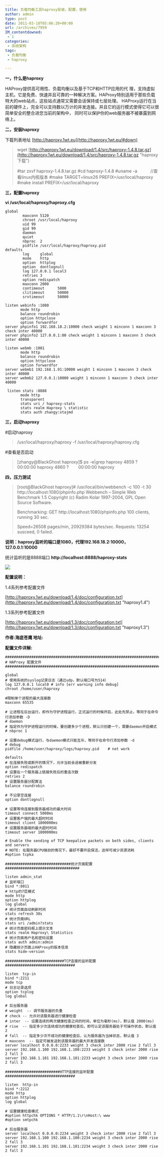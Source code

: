 ```yaml
---
title: 负载均衡工具haproxy安装，配置，使用
author: admin
type: post
date: 2011-03-10T05:06:20+00:00
url: /archives/7959
IM_contentdowned:
 - 1
categories:
 - 系统架构
tags:
 - 负载均衡
 - haproxy

---
```

**一，什么是haproxy**

HAProxy提供高可用性、负载均衡以及基于TCP和HTTP应用的代 理，支持虚拟主机，它是免费、快速并且可靠的一种解决方案。HAProxy特别适用于那些负载特大的web站点，这些站点通常又需要会话保持或七层处理。 HAProxy运行在当前的硬件上，完全可以支持数以万计的并发连接。并且它的运行模式使得它可以很简单安全的整合进您当前的架构中， 同时可以保护你的web服务器不被暴露到网络上。

**二，安装haproxy**

下载列表地址 [http://haproxy.1wt.eu](http://haproxy.1wt.eu/#down)

> wget [http://haproxy.1wt.eu/download/1.4/src/haproxy-1.4.8.tar.gz](http://haproxy.1wt.eu/download/1.4/src/haproxy-1.4.8.tar.gz "haproxy下载")
>
> #tar zxvf haproxy-1.4.8.tar.gz
> #cd haproxy-1.4.8
> #uname -a           //查看linux内核版本
> #make TARGET=linux26 PREFIX=/usr/local/haproxy
> #make install PREFIX=/usr/local/haproxy

**三，配置haproxy**

**vi /usr/local/haproxy/haproxy.cfg**

```
global
        maxconn 5120
        chroot /usr/local/haproxy
        uid 99
        gid 99
        daemon
        quiet
        nbproc  2
        pidfile /usr/local/haproxy/haproxy.pid
defaults
        log     global
        mode    http
        option  httplog
        option  dontlognull
        log 127.0.0.1 local3
        retries 3
        option redispatch
        maxconn 2000
        contimeout      5000
        clitimeout      50000
        srvtimeout      50000

listen webinfo :1080
       mode http
       balance roundrobin
       option httpclose
       option forwardfor
server phpinfo1 192.168.18.2:10000 check weight 1 minconn 1 maxconn 3 check inter 40000
server phpinfo2 127.0.0.1:80 check weight 1 minconn 1 maxconn 3 check inter 40000

listen webmb :1081
       mode http
       balance roundrobin
       option httpclose
       option forwardfor
server webmb1 192.168.1.91:10000 weight 1 minconn 1 maxconn 3 check inter 40000
server webmb2 127.0.0.1:10000 weight 1 minconn 1 maxconn 3 check inter 40000

 listen stats :8888
       mode http
       transparent
       stats uri / haproxy-stats
       stats realm Haproxy \ statistic
       stats auth zhangy:xtajmd
```

**三，启动haproxy**

#启动haproxy

> /usr/local/haproxy/haproxy -f /usr/local/haproxy/haproxy.cfg

#查看是否启动

> [zhangy@BlackGhost haproxy]$ ps -e|grep haproxy
> 4859 ?        00:00:00 haproxy
> 4860 ?        00:00:00 haproxy

**四，压力测试**

> [root@BlackGhost haproxy]# /usr/local/bin/webbench -c 100 -t 30 http://localhost:1080/phpinfo.php
> Webbench – Simple Web Benchmark 1.5
> Copyright (c) Radim Kolar 1997-2004, GPL Open Source Software.
>
> Benchmarking: GET http://localhost:1080/phpinfo.php
> 100 clients, running 30 sec.
>
> Speed=26508 pages/min, 20929384 bytes/sec.
> Requests: 13254 susceed, 0 failed.

**说明：haproxy监听的端口是1080，代理192.168.18.2:10000，127.0.0.1:10000**

统计监听的是8888端口 **http://localhost:8888/haproxy-stats**

[![](http://blog.haohtml.com/wp-content/uploads/2011/03/haproxy-300x76.jpg)](http://blog.haohtml.com/wp-content/uploads/2011/03/haproxy-300x76.jpg)

**配置说明：**

1.4系列参考配置文件

[http://haproxy.1wt.eu/download/1.4/doc/configuration.txt](http://haproxy.1wt.eu/download/1.4/doc/configuration.txt "haproxy1.4")

1.3系列参考配置文件

[http://haproxy.1wt.eu/download/1.3/doc/configuration.txt](http://haproxy.1wt.eu/download/1.3/doc/configuration.txt "haproxy1.3")

**作者:海底苍鹰
地址:**

**配置文件详解:**

```
#########################################################################
# HAProxy 配置文件
#########################################################################

global
# 使用系统的syslog记录日志（通过udp，默认端口号为514）
log 127.0.0.1 local0 # info [err warning info debug]
chroot /home/user/haproxy

#限制单个进程的最大连接数
maxconn 65535

# 让进程在后台运行，即作为守护进程运行，正式运行的时候开启，此处先禁止，等同于在命令行添加参数 -D
# daemon
# 指定作为守护进程运行的时候，要创建多少个进程，默认只创建一个，需要daemon开启模式
# nbproc 1

# 设置debug模式运行，与daemon模式只能互斥，等同于在命令行添加参数 -d
# debug
pidfile /home/user/haproxy/logs/haproxy.pid    # not work

defaults
# 在连接失败或断开的情况下，允许当前会话被重新分发
option redispatch
# 设置在一个服务器上链接失败后的重连次数
retries 2
# 设置服务器分配算法
balance roundrobin

# 不记录空连接
option dontlognull

# 设置等待连接到服务器成功的最大时间
timeout connect 5000ms
# 设置客户端的最大超时时间
timeout client 1800000ms
# 设置服务器端的最大超时时间
timeout server 1800000ms

# Enable the sending of TCP keepalive packets on both sides, clients and servers
# NOTE: 在服务器CPU强劲的情况下，最好不要开启保活，这样可减少资源消耗
#option tcpka

##############################统计页面配置##################################

listen admin_stat
# 监听端口
bind *:8011
# http的7层模式
mode http
option httplog
log global
# 统计页面自动刷新时间
stats refresh 30s
# 统计页面URL
stats uri /admin?stats
# 统计页面密码框上提示文本
stats realm Haproxy\ Statistics
# 统计页面用户名和密码设置
stats auth admin:admin
# 隐藏统计页面上HAProxy的版本信息
stats hide-version

###########################TCP连接的监听配置################################

listen  tcp-in
bind *:2211
mode tcp
# 日志记录选项
option tcplog
log global

# 后台服务器
# weight  -- 调节服务器的负重
# check -- 允许对该服务器进行健康检查
# inter  -- 设置连续的两次健康检查之间的时间，单位为毫秒(ms)，默认值 2000(ms)
# rise  -- 指定多少次连续成功的健康检查后，即可认定该服务器处于可操作状态，默认值 2
# fall  -- 指定多少次不成功的健康检查后，认为服务器为当掉状态，默认值 3
# maxconn  -- 指定可被发送到该服务器的最大并发连接数
server localhost 0.0.0.0:2233 weight 3 check inter 2000 rise 2 fall 3
server 192.168.1.100 192.168.1.100:2233 weight 3 check inter 2000 rise 2 fall 3
server 192.168.1.101 192.168.1.101:2233 weight 3 check inter 2000 rise 2 fall 3

#########################HTTP连接的监听配置################################

listen  http-in
bind *:2212
mode http
option httplog
log global

# 设置健康检查模式
#option httpchk OPTIONS * HTTP/1.1\r\nHost:\ www
#option smtpchk

# 后台服务器
server localhost 0.0.0.0:2234 weight 3 check inter 2000 rise 2 fall 3
server 192.168.1.100 192.168.1.100:2234 weight 3 check inter 2000 rise 2 fall 3
server 192.168.1.101 192.168.1.101:2234 weight 3 check inter 2000 rise 2 fall 3
```